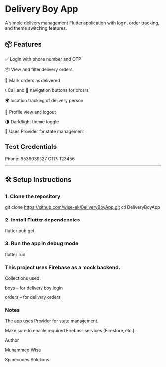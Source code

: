 # Delivery Boy App

A simple delivery management Flutter application with login, order tracking, and theme switching features.

## 📦 Features

✅ Login with phone number and OTP

📦 View and filter delivery orders

📍 Mark orders as delivered

📞 Call and 🧭 navigation buttons for orders

🌍 location tracking of delivery person

👤 Profile view and logout

🌗 Dark/light theme toggle

🧠 Uses Provider for state management

## Test Credentials

Phone: 9539039327
OTP:   123456

---

## 🛠️ Setup Instructions

### 1. **Clone the repository**

git clone https://github.com/wise-ek/DeliveryBoyApp.git
cd DeliveryBoyApp

### 2. **Install Flutter dependencies**

flutter pub get

### 3. **Run the app in debug mode**
flutter run

### This project uses Firebase as a mock backend.

Collections used:

boys – for delivery boy login

orders – for delivery orders

### Notes
The app uses Provider for state management.

Make sure to enable required Firebase services (Firestore, etc.).


 Author


Muhammed Wise

Spinecodes Solutions
